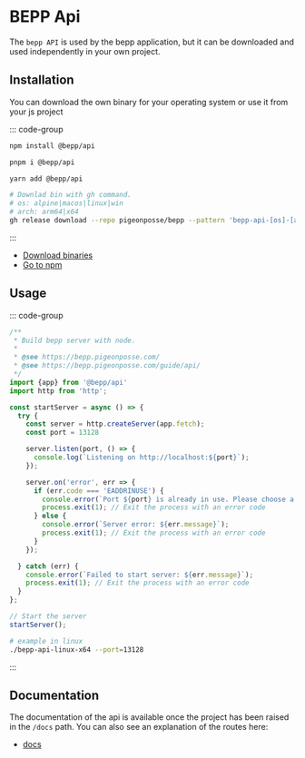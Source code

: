 # BEPP Api 

The `bepp API` is used by the bepp application, but it can be downloaded and used independently in your own project.

## Installation

You can download the own binary for your operating system or use it from your js project

::: code-group

```bash [npm]
npm install @bepp/api 
```

```bash [pnpm]
pnpm i @bepp/api
```

```bash [yarn]
yarn add @bepp/api 
```

```bash [bin]
# Downlad bin with gh command.
# os: alpine|macos|linux|win
# arch: arm64|x64
gh release download --repo pigeonposse/bepp --pattern 'bepp-api-[os]-[arch].zip'

```

:::

- [Download binaries](https://github.com/pigeonposse/bepp/releases/latest/)
- [Go to npm](https://www.npmjs.com/package/@bepp/api)

## Usage

::: code-group

```js [js]
/**
 * Build bepp server with node.
 * 
 * @see https://bepp.pigeonposse.com/
 * @see https://bepp.pigeonposse.com/guide/api/
 */
import {app} from '@bepp/api'
import http from 'http';

const startServer = async () => {
  try {
    const server = http.createServer(app.fetch);
	const port = 13128

    server.listen(port, () => {
      console.log(`Listening on http://localhost:${port}`);
    });

    server.on('error', err => {
      if (err.code === 'EADDRINUSE') {
        console.error(`Port ${port} is already in use. Please choose a different port.`);
        process.exit(1); // Exit the process with an error code
      } else {
        console.error(`Server error: ${err.message}`);
        process.exit(1); // Exit the process with an error code
      }
    });

  } catch (err) {
    console.error(`Failed to start server: ${err.message}`);
    process.exit(1); // Exit the process with an error code
  }
};

// Start the server
startServer();

```

```bash [bin]
# example in linux
./bepp-api-linux-x64 --port=13128
```
:::
## Documentation

The documentation of the api is available once the project has been raised in the `/docs` path.
You can also see an explanation of the routes here:

- [docs](/guide/api/schema)
